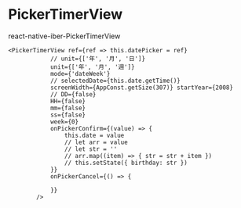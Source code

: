 # PickerTimerView
react-native-iber-PickerTimerView 

    <PickerTimerView ref={ref => this.datePicker = ref}
                // unit={['年', '月', '日']}
                unit={['年', '月', '週']}
                mode={'dateWeek'}
                // selectedDate={this.date.getTime()}
                screenWidth={AppConst.getSize(307)} startYear={2008}
                // DD={false}
                HH={false}
                mm={false}
                ss={false}
                week={0}
                onPickerConfirm={(value) => {
                    this.date = value
                    // let arr = value
                    // let str = ''
                    // arr.map((item) => { str = str + item })
                    // this.setState({ birthday: str })
                }}
                onPickerCancel={() => {

                }}
            />
